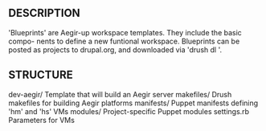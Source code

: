 DESCRIPTION
-----------

'Blueprints' are Aegir-up workspace templates. They include the basic compo-
nents to define a new funtional workspace. Blueprints can be posted as projects
to drupal.org, and downloaded via 'drush dl <blueprint-name>'.


STRUCTURE
---------

  dev-aegir/         Template that will build an Aegir server
    makefiles/       Drush makefiles for building Aegir platforms
    manifests/       Puppet manifests defining 'hm' and 'hs' VMs
    modules/         Project-specific Puppet modules
    settings.rb      Parameters for VMs
